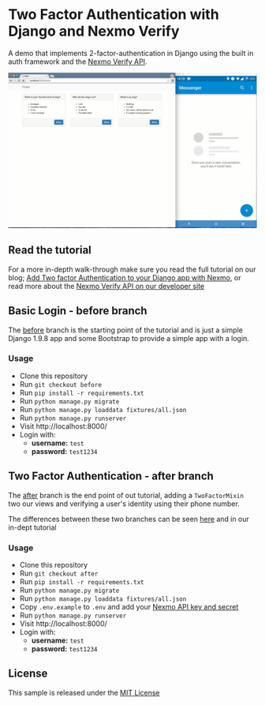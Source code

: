 # Two Factor Authentication with Django and Nexmo Verify

A demo that implements 2-factor-authentication in Django using the built in auth framework and the [Nexmo Verify API](https://www.nexmo.com/products/verify/).

![Django 2FA](docs/demo.gif)

## Read the tutorial

For a more in-depth walk-through make sure you read the full tutorial on our blog; [Add Two factor Authentication to your Django app with Nexmo](https://www.nexmo.com/blog/2017/07/13/2-factor-authentication-sms-voice-django-dr/), or read more about the [Nexmo Verify API on our developer site](https://developer.nexmo.com/verify/overview)


## Basic Login - before branch

The [before](../../tree/before) branch is the starting point of the tutorial and is just a simple Django 1.9.8 app and some Bootstrap to provide a simple app with a login.


### Usage

* Clone this repository
* Run `git checkout before`
* Run `pip install -r requirements.txt`
* Run `python manage.py migrate`
* Run `python manage.py loaddata fixtures/all.json`
* Run `python manage.py runserver`
* Visit http://localhost:8000/
* Login with:
   * **username:** `test`
   * **password:** `test1234`

## Two Factor Authentication  - after branch

The [after](../../tree/after) branch is the end point of out tutorial, adding a `TwoFactorMixin` two our views and verifying a user's identity using their phone number.

The differences between these two branches can be seen [here](../../compare/before...after) and in our in-dept tutorial

### Usage

* Clone this repository
* Run `git checkout after`
* Run `pip install -r requirements.txt`
* Run `python manage.py migrate`
* Run `python manage.py loaddata fixtures/all.json`
* Copy `.env.example` to `.env` and add your [Nexmo API key and secret](https://dashboard.nexmo.com/settings)
* Run `python manage.py runserver`
* Visit http://localhost:8000/
* Login with:
   * **username:** `test`
   * **password:** `test1234`

## License

This sample is released under the [MIT License][license]

[license]: LICENSE.txt

